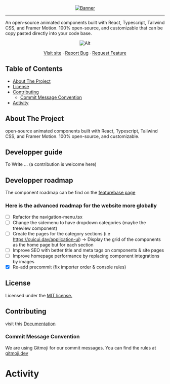 <div align="center">
  <a href="https://github.com/damien-schneider/cuicui">
     <img src="/public/metadata/banner-image.png" alt="Banner" />
  </a>
  <!-- <h1 align="left">CuiCui - A high quality react copy paste components library</h1> -->
  <hr></hr>
  <p align="left">
   An open-source animated components built with React, Typescript, Tailwind CSS, and Framer Motion.
100% open-source, and customizable that can be copy pasted directly into your code base.
  </p>

![Alt](https://repobeats.axiom.co/api/embed/c72a9b3db3d7872f458beaa4db837cc58136ba99.svg "Repobeats analytics image")

<p>
   <a href="https://www.cuicui.day/">Visit site</a>
    ·
    <a href="https://github.com/damien-schneider/cuicui/issues">Report Bug</a>
    ·
    <a href="https://github.com/damien-schneider/cuicui/issues">Request Feature</a>
  </p>
</div>

## Table of Contents

- [About The Project](#about-the-project)
- [License](#license)
- [Contributing](#contributing)
  - [Commit Message Convention](#commit-message-convention)
- [Activity](#activity)

<!-- ABOUT THE PROJECT -->

## About The Project

open-source animated components built with React, Typescript, Tailwind CSS, and Framer Motion.
100% open-source, and customizable.

## Developper guide

To Write ... (a contribution is welcome here)

## Developper roadmap

The component roadmap can be find on the [featurebase page](https://cuicui.featurebase.app/roadmap)

### Here is the advanced roadmap for the website more globally

- [ ] Refactor the navigation-menu.tsx
- [ ] Change the sidemenu to have dropdown categories (maybe the treeview component)
- [ ] Create the pages for the category sections (i.e https://cuicui.day/application-ui) -> Display the grid of the components as the home page but for each section
- [ ] Improve SEO with better title and meta tags on components & site pages
- [ ] Improve homepage performance by replacing component integrations by images
- [x] Re-add precommit (fix importer order & console rules)

## License

Licensed under the [MIT license.](https://github.com/damien-schneider/cuicui/blob/main/license.md)

## Contributing

visit this [Documentation](https://github.com/damien-schneider/cuicui/blob/main/contributing.md)

### Commit Message Convention

We are using Gitmoji for our commit messages. You can find the rules at [gitmoji.dev](https://gitmoji.dev/)

# Activity
